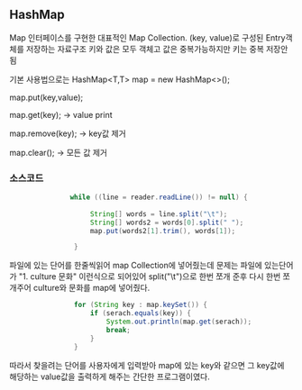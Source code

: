 ## HashMap

Map 인터페이스를 구현한 대표적인 Map Collection. (key, value)로 구성된 Entry객체를 저장하는 자료구조
키와 값은 모두 객체고 값은 중복가능하지만 키는 중복 저장안됨

기본 사용법으로는 HashMap<T,T> map = new HashMap<>();

map.put(key,value);

map.get(key); -> value print

map.remove(key); -> key값 제거

map.clear(); -> 모든 값 제거




### 소스코드

```java
               while ((line = reader.readLine()) != null) {
                 
                    String[] words = line.split("\t");
                    String[] words2 = words[0].split(" ");
                    map.put(words2[1].trim(), words[1]);

                }      
```
파일에 있는 단어를 한줄씩읽어 map Collection에 넣어줬는데 문제는 파일에 있는단어가
"1. culture    문화"    이런식으로 되어있어 split("\t")으로 한번 쪼개 준후
다시 한번 쪼개주어 culture와 문화를 map에 넣어줬다.




```java
                for (String key : map.keySet()) {
                    if (serach.equals(key)) {
                        System.out.println(map.get(serach));
                        break;
                    }
                }                

```

따라서 찾을려는 단어를 사용자에게 입력받아 map에 있는 key와 같으면 그 key값에 해당하는
value값을 출력하게 해주는 간단한 프로그램이였다.
